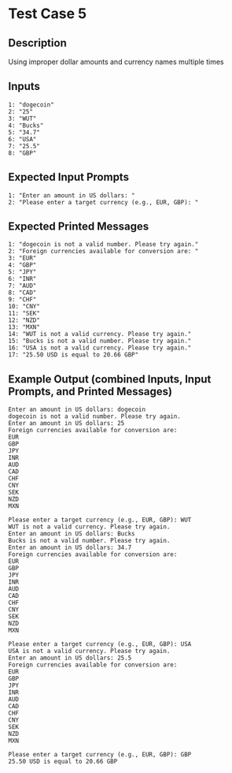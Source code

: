 # Test Case 5

## Description
Using improper dollar amounts and currency names multiple times

## Inputs
```
1: "dogecoin"
2: "25"
3: "WUT"
4: "Bucks"
5: "34.7"
6: "USA"
7: "25.5"
8: "GBP"
```

## Expected Input Prompts
```
1: "Enter an amount in US dollars: "
2: "Please enter a target currency (e.g., EUR, GBP): "
```

## Expected Printed Messages
```
1: "dogecoin is not a valid number. Please try again."
2: "Foreign currencies available for conversion are: "
3: "EUR"
4: "GBP"
5: "JPY"
6: "INR"
7: "AUD"
8: "CAD"
9: "CHF"
10: "CNY"
11: "SEK"
12: "NZD"
13: "MXN"
14: "WUT is not a valid currency. Please try again."
15: "Bucks is not a valid number. Please try again."
16: "USA is not a valid currency. Please try again."
17: "25.50 USD is equal to 20.66 GBP"
```

## Example Output **(combined Inputs, Input Prompts, and Printed Messages)**
```
Enter an amount in US dollars: dogecoin
dogecoin is not a valid number. Please try again.
Enter an amount in US dollars: 25
Foreign currencies available for conversion are: 
EUR
GBP
JPY
INR
AUD
CAD
CHF
CNY
SEK
NZD
MXN

Please enter a target currency (e.g., EUR, GBP): WUT
WUT is not a valid currency. Please try again.
Enter an amount in US dollars: Bucks
Bucks is not a valid number. Please try again.
Enter an amount in US dollars: 34.7
Foreign currencies available for conversion are: 
EUR
GBP
JPY
INR
AUD
CAD
CHF
CNY
SEK
NZD
MXN

Please enter a target currency (e.g., EUR, GBP): USA
USA is not a valid currency. Please try again.
Enter an amount in US dollars: 25.5
Foreign currencies available for conversion are: 
EUR
GBP
JPY
INR
AUD
CAD
CHF
CNY
SEK
NZD
MXN

Please enter a target currency (e.g., EUR, GBP): GBP
25.50 USD is equal to 20.66 GBP
```
